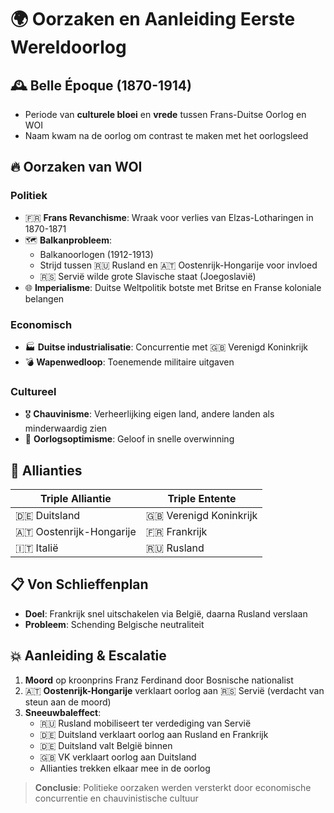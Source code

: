 # 🌍 Oorzaken en Aanleiding Eerste Wereldoorlog

## 🕰️ Belle Époque (1870-1914)
- Periode van **culturele bloei** en **vrede** tussen Frans-Duitse Oorlog en WOI
- Naam kwam na de oorlog om contrast te maken met het oorlogsleed

## 🔥 Oorzaken van WOI

### Politiek
- 🇫🇷 **Frans Revanchisme**: Wraak voor verlies van Elzas-Lotharingen in 1870-1871
- 🗺️ **Balkanprobleem**: 
  * Balkanoorlogen (1912-1913)
  * Strijd tussen 🇷🇺 Rusland en 🇦🇹 Oostenrijk-Hongarije voor invloed
  * 🇷🇸 Servië wilde grote Slavische staat (Joegoslavië)
- 🌐 **Imperialisme**: Duitse Weltpolitik botste met Britse en Franse koloniale belangen

### Economisch
- 🏭 **Duitse industrialisatie**: Concurrentie met 🇬🇧 Verenigd Koninkrijk
- 💣 **Wapenwedloop**: Toenemende militaire uitgaven

### Cultureel
- 🎖️ **Chauvinisme**: Verheerlijking eigen land, andere landen als minderwaardig zien
- 🎯 **Oorlogsoptimisme**: Geloof in snelle overwinning

## 🤝 Allianties

| Triple Alliantie | Triple Entente |
|------------------|----------------|
| 🇩🇪 Duitsland | 🇬🇧 Verenigd Koninkrijk |
| 🇦🇹 Oostenrijk-Hongarije | 🇫🇷 Frankrijk |
| 🇮🇹 Italië | 🇷🇺 Rusland |

## 📋 Von Schlieffenplan
- **Doel**: Frankrijk snel uitschakelen via België, daarna Rusland verslaan
- **Probleem**: Schending Belgische neutraliteit

## 💥 Aanleiding & Escalatie
1. **Moord** op kroonprins Franz Ferdinand door Bosnische nationalist
2. 🇦🇹 **Oostenrijk-Hongarije** verklaart oorlog aan 🇷🇸 Servië (verdacht van steun aan de moord)
3. **Sneeuwbaleffect**:
   * 🇷🇺 Rusland mobiliseert ter verdediging van Servië
   * 🇩🇪 Duitsland verklaart oorlog aan Rusland en Frankrijk
   * 🇩🇪 Duitsland valt België binnen
   * 🇬🇧 VK verklaart oorlog aan Duitsland
   * Allianties trekken elkaar mee in de oorlog

> **Conclusie**: Politieke oorzaken werden versterkt door economische concurrentie en chauvinistische cultuur
